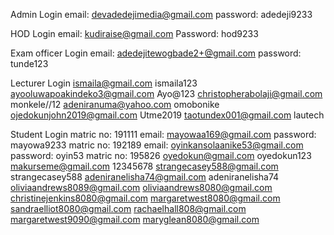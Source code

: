 Admin Login
email: devadedejimedia@gmail.com
password: adedeji9233

HOD Login
email: kudiraise@gmail.com
Password: hod9233


Exam officer Login
email: adedejitewogbade2+@gmail.com
password: tunde123

Lecturer Login
ismaila@gmail.com
ismaila123
ayooluwapoakindeko3@gmail.com
Ayo@123
christopherabolaji@gmail.com
monkele//12
adeniranuma@yahoo.com
omobonike
ojedokunjohn2019@gmail.com
Utme2019
taotundex001@gmail.com
lautech


Student Login
matric no: 191111
email: mayowaa169@gmail.com
password: mayowa9233
matric no: 192189
email: oyinkansolaanike53@gmail.com
password: oyin53
matric no: 195826
oyedokun@gmail.com
oyedokun123
makurseme@gmail.com
12345678
strangecasey588@gmail.com
strangecasey588
adeniranelisha74@gmail.com
adeniranelisha74
oliviaandrews8089@gmail.com
oliviaandrews8080@gmail.com
christinejenkins8080@gmail.com
margaretwest8080@gmail.com
sandraelliot8080@gmail.com
rachaelhall808@gmail.com
margaretwest9090@gmail.com
maryglean8080@gmail.com
